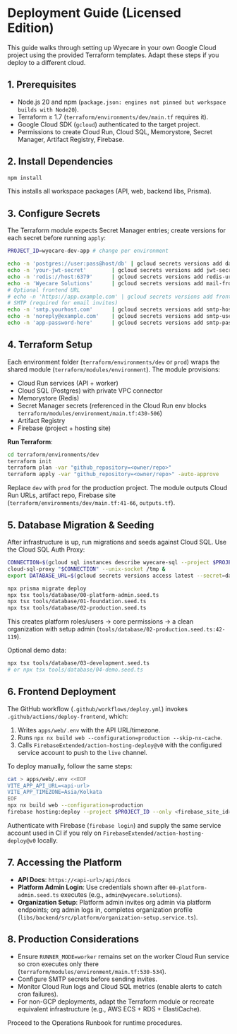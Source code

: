 # Deployment Guide (Licensed Edition)

This guide walks through setting up Wyecare in your own Google Cloud project using the provided Terraform templates. Adapt these steps if you deploy to a different cloud.

## 1. Prerequisites
- Node.js 20 and npm (`package.json: engines not pinned but workspace builds with Node20`).
- Terraform ≥ 1.7 (`terraform/environments/dev/main.tf` requires it).
- Google Cloud SDK (`gcloud`) authenticated to the target project.
- Permissions to create Cloud Run, Cloud SQL, Memorystore, Secret Manager, Artifact Registry, Firebase.

## 2. Install Dependencies
```bash
npm install
```
This installs all workspace packages (API, web, backend libs, Prisma).

## 3. Configure Secrets
The Terraform module expects Secret Manager entries; create versions for each secret before running `apply`:

```bash
PROJECT_ID=wyecare-dev-app # change per environment

echo -n 'postgres://user:pass@host/db' | gcloud secrets versions add database-url --data-file=- --project $PROJECT_ID
echo -n 'your-jwt-secret'        | gcloud secrets versions add jwt-secret     --data-file=- --project $PROJECT_ID
echo -n 'redis://host:6379'      | gcloud secrets versions add redis-url     --data-file=- --project $PROJECT_ID
echo -n 'Wyecare Solutions'      | gcloud secrets versions add mail-from     --data-file=- --project $PROJECT_ID
# Optional frontend URL
# echo -n 'https://app.example.com' | gcloud secrets versions add frontend-url --data-file=- --project $PROJECT_ID
# SMTP (required for email invites)
echo -n 'smtp.yourhost.com'      | gcloud secrets versions add smtp-host     --data-file=- --project $PROJECT_ID
echo -n 'noreply@example.com'    | gcloud secrets versions add smtp-user     --data-file=- --project $PROJECT_ID
echo -n 'app-password-here'      | gcloud secrets versions add smtp-pass     --data-file=- --project $PROJECT_ID
```

## 4. Terraform Setup
Each environment folder (`terraform/environments/dev` or `prod`) wraps the shared module (`terraform/modules/environment`). The module provisions:
- Cloud Run services (API + worker)
- Cloud SQL (Postgres) with private VPC connector
- Memorystore (Redis)
- Secret Manager secrets (referenced in the Cloud Run env blocks `terraform/modules/environment/main.tf:430-506`)
- Artifact Registry
- Firebase (project + hosting site)

**Run Terraform**:
```bash
cd terraform/environments/dev
terraform init
terraform plan -var "github_repository=<owner/repo>"
terraform apply -var "github_repository=<owner/repo>" -auto-approve
```
Replace `dev` with `prod` for the production project. The module outputs Cloud Run URLs, artifact repo, Firebase site (`terraform/environments/dev/main.tf:41-66`, `outputs.tf`).

## 5. Database Migration & Seeding
After infrastructure is up, run migrations and seeds against Cloud SQL. Use the Cloud SQL Auth Proxy:

```bash
CONNECTION=$(gcloud sql instances describe wyecare-sql --project $PROJECT_ID --format='value(connectionName)')
cloud-sql-proxy "$CONNECTION" --unix-socket /tmp &
export DATABASE_URL=$(gcloud secrets versions access latest --secret=database-url --project $PROJECT_ID)

npx prisma migrate deploy
npx tsx tools/database/00-platform-admin.seed.ts
npx tsx tools/database/01-foundation.seed.ts
npx tsx tools/database/02-production.seed.ts
```
This creates platform roles/users -> core permissions -> a clean organization with setup admin (`tools/database/02-production.seed.ts:42-119`).

Optional demo data:
```bash
npx tsx tools/database/03-development.seed.ts
# or npx tsx tools/database/04-demo.seed.ts
```

## 6. Frontend Deployment
The GitHub workflow (`.github/workflows/deploy.yml`) invokes `.github/actions/deploy-frontend`, which:
1. Writes `apps/web/.env` with the API URL/timezone.
2. Runs `npx nx build web --configuration=production --skip-nx-cache`.
3. Calls `FirebaseExtended/action-hosting-deploy@v0` with the configured service account to push to the `live` channel.

To deploy manually, follow the same steps:
```bash
cat > apps/web/.env <<EOF
VITE_APP_API_URL=<api-url>
VITE_APP_TIMEZONE=Asia/Kolkata
EOF
npx nx build web --configuration=production
firebase hosting:deploy --project $PROJECT_ID --only <firebase_site_id>
```
Authenticate with Firebase (`firebase login`) and supply the same service account used in CI if you rely on `FirebaseExtended/action-hosting-deploy@v0` locally.

## 7. Accessing the Platform
- **API Docs**: `https://<api-url>/api/docs`
- **Platform Admin Login**: Use credentials shown after `00-platform-admin.seed.ts` executes (e.g., `admin@wyecare.solutions`).
- **Organization Setup**: Platform admin invites org admin via platform endpoints; org admin logs in, completes organization profile (`libs/backend/src/platform/organization-setup.service.ts`).

## 8. Production Considerations
- Ensure `RUNNER_MODE=worker` remains set on the worker Cloud Run service so cron executes only there (`terraform/modules/environment/main.tf:530-534`).
- Configure SMTP secrets before sending invites.
- Monitor Cloud Run logs and Cloud SQL metrics (enable alerts to catch cron failures).
- For non-GCP deployments, adapt the Terraform module or recreate equivalent infrastructure (e.g., AWS ECS + RDS + ElastiCache).

Proceed to the Operations Runbook for runtime procedures.
